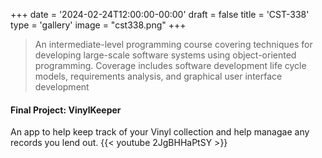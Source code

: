 +++
date = '2024-02-24T12:00:00-00:00'
draft = false
title = 'CST-338'
type = 'gallery'
image = "cst338.png"
+++
>An intermediate-level programming course covering techniques for developing large-scale software systems using object-oriented programming. Coverage includes software development life cycle models, requirements analysis, and graphical user interface development

#### Final Project: VinylKeeper
An app to help keep track of your Vinyl collection and help managae any records you lend out.
{{< youtube 2JgBHHaPtSY >}}​
